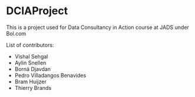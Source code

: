 # DCIAProject
This is a project used for Data Consultancy in Action course at JADS under Bol.com

List of contributors:
- Vishal Sehgal
- Aylin Snellen
- Borná Djavdan
- Pedro Villadangos Benavides
- Bram Huijzer
- Thierry Brands